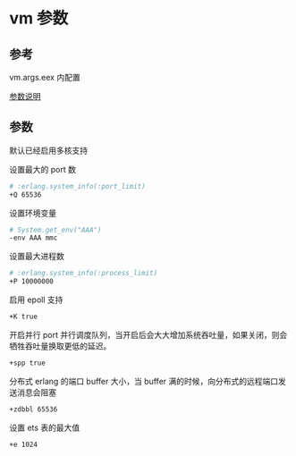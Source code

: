 # vm 参数

## 参考

vm.args.eex 内配置

[参数说明](https://www.erlang.org/doc/man/erl.html)

## 参数

默认已经启用多核支持

设置最大的 port 数

```sh
# :erlang.system_info(:port_limit)
+Q 65536
```

设置环境变量

```sh
# System.get_env("AAA")
-env AAA mmc
```

设置最大进程数

```sh
# :erlang.system_info(:process_limit)
+P 10000000
```

启用 epoll 支持

```sh
+K true
```

开启并行 port 并行调度队列，当开启后会大大增加系统吞吐量，如果关闭，则会牺牲吞吐量换取更低的延迟。

```sh
+spp true
```

分布式 erlang 的端口 buffer 大小，当 buffer 满的时候，向分布式的远程端口发送消息会阻塞

```sh
+zdbbl 65536
```

设置 ets 表的最大值

```sh
+e 1024
```
